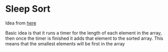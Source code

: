 # Sleep Sort

Idea from [here](https://www.quora.com/What-is-sleep-sort)

Basic idea is that it runs a timer for the length of each element in the array, then once the timer is finished it adds that element to the sorted array. This means that the smallest elements will be first in the array
